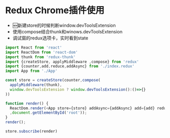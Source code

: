 # Redux Chrome插件使用

* 🆕新建store的时候判断window.devToolsExtension
* 使用compose结合thunk和winows.devToolsExtension
* 调试窗的redux选项卡，实时看到state

```javascript
import React from 'react'
import ReactDom from 'react-dom'
import thunk from 'redux-thunk'
import {createStore, applyMiddleware ,compose} from 'redux'
import {counter,add,reduce,addAsync} from './index.redux'
import App from './App'

const store = createStore(counter,compose(
  applyMiddleware(thunk),
  window.devToolsExtension ? window.devToolsExtension():()=>{}
))

function render() {
  ReactDom.render(<App store={store} addAsync={addAsync} add={add} reduce={reduce} />
  ,document.getElementById('root'));
}
render();

store.subscribe(render)
```

